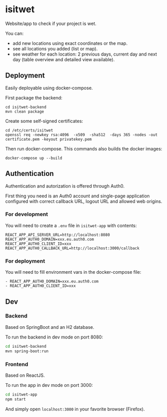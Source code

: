 # isitwet

Website/app to check if your project is wet.

You can:
- add new locations using exact coordinates or the map.
- see all locations you added (list or map).
- see weather for each location: 2 previous days, current day and next day
  (table overview and detailed view available).

## Deployment

Easily deployable using docker-compose.

First package the backend:

```
cd isitwet-backend
mvn clean package
```

Create some self-signed certificates:

```
cd /etc/certs/isitwet
openssl req -newkey rsa:4096  -x509  -sha512  -days 365 -nodes -out certificate.pem -keyout privatekey.pem
```

Then run docker-compose. This commands also builds the docker images:

```
docker-compose up --build
```

## Authentication

Authentication and autorization is offered through Auth0. 

First thing you need is an Auth0 account and single-page application configured 
with correct callback URL, logout URL and allowed web origins.

### For development
You will need to create a `.env` file in `isitwet-app` with contents:
```
REACT_APP_API_SERVER_URL=http://localhost:8080
REACT_APP_AUTH0_DOMAIN=xxx.eu.auth0.com
REACT_APP_AUTH0_CLIENT_ID=xxx
REACT_APP_AUTH0_CALLBACK_URL=http://localhost:3000/callback
```

### For deployment
You will need to fill environment vars in the docker-compose file:
```
- REACT_APP_AUTH0_DOMAIN=xxx.eu.auth0.com
- REACT_APP_AUTH0_CLIENT_ID=xxx
```

## Dev

### Backend

Based on SpringBoot and an H2 database.

To run the backend in dev mode on port 8080:

```bash
cd isitwet-backend
mvn spring-boot:run
```

### Frontend

Based on ReactJS.

To run the app in dev mode on port 3000:

```bash
cd isitwet-app
npm start
```

And simply open `localhost:3000` in your favorite browser (Firefox).